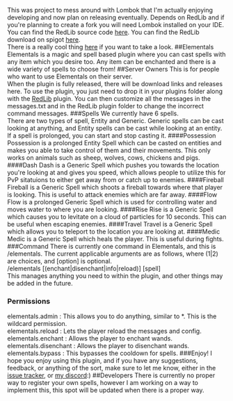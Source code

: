 This was project to mess around with Lombok that I'm actually enjoying developing and now plan on releasing eventually. 
Depends on RedLib and if you're planning to create a fork you will need Lombok installed on your IDE.
You can find the RedLib source code [here](https://www.github.com/Redempt/RedLib). 
You can find the RedLib download on spigot [here](https://www.spigotmc.org/resources/redlib.78713/).  
There is a really cool thing [here](https://www.youtube.com/watch?v=ub82Xb1C8os) if you want to take a look.
##Elementals  
Elementals is a magic and spell based plugin where you can cast spells with any item which you desire too.
Any item can be enchanted and there is a wide variety of spells to choose from!
##Server Owners
This is for people who want to use Elementals on their server.  
When the plugin is fully released, there will be download links and releases here. To use the plugin, you
just need to drop it in your plugins folder along with the [RedLib](https://www.spigotmc.org/resources/redlib.78713/)
plugin. You can then customize all the messages in the messages.txt and in the RedLib
plugin folder to change the incorrect command messages.
###Spells
We currently have 6 spells.  
There are two types of spell, Entity and Generic. Generic spells can be cast looking at anything, and Entity spells 
can be cast while looking at an entity. If a spell is prolonged, you can start and stop casting it.
####Possession
Possession is a prolonged Entity Spell which can be casted on entities and makes you able to take
control of them and their movements. This only works on animals such as sheep, wolves, cows,
chickens and pigs.
####Dash
Dash is a Generic Spell which pushes you towards the location you're looking at and gives you speed, which
allows people to utilize this for PvP sitatuions to either get away from or catch up to enemies.
####Fireball
Fireball is a Generic Spell which shoots a fireball towards where that player is looking. This is useful to
attack enemies which are far away.
####Flow
Flow is a prolonged Generic Spell which is used for controlling water and moves water to where you are looking.
####Rise
Rise is a Generic Spell which causes you to levitate on a cloud of particles for 10 seconds. This can be useful 
when escaping enemies.
####Travel
Travel is a Generic Spell which allows you to teleport to the location you are looking at.
####Medic
Medic is a Generic Spell which heals the player. This is useful during fights.  
###Command
There is currently one command in Elementals, and this is /elementals. The current applicable arguments are as follows, 
where (1|2) are choices, and [option] is optional.  
/elementals [(enchant|disenchant|info|reload)] [spell]  
This manages anything you need to within the plugin, and other things may be added in the future.
### Permissions
elementals.admin : This allows you to do anything, similar to *. This is the wildcard permission.  
elementals.reload : Lets the player reload the messages and config.  
elementals.enchant : Allows the player to enchant wands.  
elementals.disenchant : Allows the player to disenchant wands.  
elementals.bypass : This bypasses the cooldown for spells.
###Enjoy!
I hope you enjoy using this plugin, and if you have any suggestions, feedback, or anything of the sort, make sure to 
let me know, either in the [issue tracker](https://www.github.com/Ankoki-Dev/Elementals/issues), or 
[my discord](https://www.discord.gg/aCDNj8s):)
##Developers
There is currently no proper way to register your own spells, however I am working on a way to implement this, 
this spot will be updated when there is a proper way.
